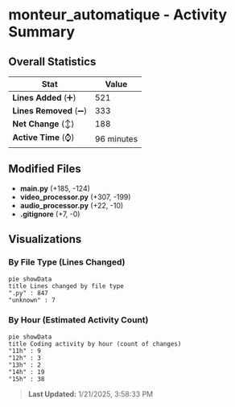 # monteur_automatique - Activity Summary 

## Overall Statistics

| Stat                   | Value                                                             |
| ---------------------- | ----------------------------------------------------------------- |
| **Lines Added** (➕)   | 521                                          |
| **Lines Removed** (➖) | 333                                        |
| **Net Change** (↕)    | 188                |
| **Active Time** (⌚)   | 96 minutes |


## Modified Files
- **main.py** (+185, -124)
- **video_processor.py** (+307, -199)
- **audio_processor.py** (+22, -10)
- **.gitignore** (+7, -0)

## Visualizations

### By File Type (Lines Changed)

```mermaid
pie showData
title Lines changed by file type
".py" : 847
"unknown" : 7
```

### By Hour (Estimated Activity Count)

```mermaid
pie showData
title Coding activity by hour (count of changes)
"11h" : 9
"12h" : 3
"13h" : 2
"14h" : 19
"15h" : 38
```


> **Last Updated:** 1/21/2025, 3:58:33 PM